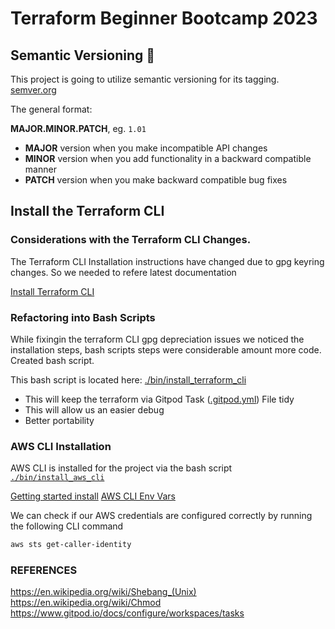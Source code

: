 # Terraform Beginner Bootcamp 2023

## Semantic Versioning :mage:

This project is going to utilize semantic versioning for its tagging.
[semver.org](https://semver.org/)


The general format: 

**MAJOR.MINOR.PATCH**, eg. `1.01`

- **MAJOR** version when you make incompatible API changes
- **MINOR** version when you add functionality in a backward compatible manner
- **PATCH** version when you make backward compatible bug fixes

## Install the Terraform CLI

### Considerations with the Terraform CLI Changes.
The Terraform CLI Installation instructions have changed due to gpg keyring changes. So we needed to refere latest documentation

[Install Terraform CLI](https://developer.hashicorp.com/terraform/tutorials/aws-get-started/install-cli)

### Refactoring into Bash Scripts

While fixingin the terraform CLI gpg depreciation issues we noticed the installation steps, bash scripts steps were considerable amount more code. Created bash script.

This bash script is located here: [./bin/install_terraform_cli](./bin/install_terraform_cli)

- This will keep the terraform via Gitpod Task ([.gitpod.yml](.gitpod.yml)) File tidy
- This will allow us an easier debug
- Better portability

### AWS CLI Installation

AWS CLI is installed for the project via the bash script [`./bin/install_aws_cli`](./bin/install_aws_cli)

[Getting started install](https://docs.aws.amazon.com/cli/latest/userguide/getting-started-install.html)
[AWS CLI Env Vars](https://docs.aws.amazon.com/cli/latest/userguide/cli-configure-envvars.html)

We can check if our AWS credentials are configured correctly by running the following CLI command
```sh
aws sts get-caller-identity
```



### REFERENCES
https://en.wikipedia.org/wiki/Shebang_(Unix)
https://en.wikipedia.org/wiki/Chmod
https://www.gitpod.io/docs/configure/workspaces/tasks